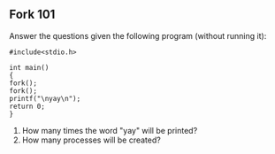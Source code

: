 ## Fork 101

Answer the questions given the following program (without running it):

```
#include<stdio.h>

int main()
{
fork();
fork();
printf("\nyay\n");
return 0;
}
```

1. How many times the word "yay" will be printed?
2. How many processes will be created?
